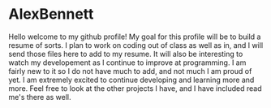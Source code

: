 # AlexBennett
Hello welcome to my github profile! My goal for this profile will be to build a resume of sorts. I plan to work on coding out of class as well as in, and I will send those files here to add to my resume. It will also be interesting to watch my developement as I continue to improve at programming. I am fairly new to it so I do not have much to add, and not much I am proud of yet. I am extremely excited to continue developing and learning more and more. Feel free to look at the other projects I have, and I have included read me's there as well. 
